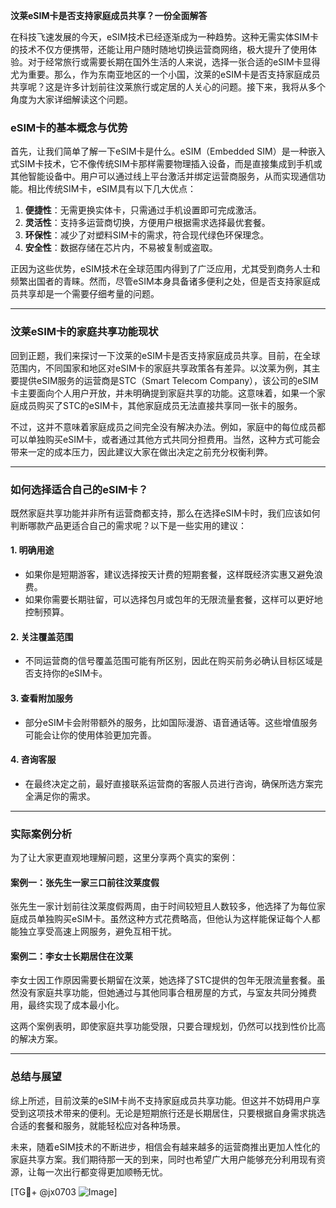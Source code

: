 **汶莱eSIM卡是否支持家庭成员共享？一份全面解答**

在科技飞速发展的今天，eSIM技术已经逐渐成为一种趋势。这种无需实体SIM卡的技术不仅方便携带，还能让用户随时随地切换运营商网络，极大提升了使用体验。对于经常旅行或需要长期在国外生活的人来说，选择一张合适的eSIM卡显得尤为重要。那么，作为东南亚地区的一个小国，汶莱的eSIM卡是否支持家庭成员共享呢？这是许多计划前往汶莱旅行或定居的人关心的问题。接下来，我将从多个角度为大家详细解读这个问题。

### eSIM卡的基本概念与优势

首先，让我们简单了解一下eSIM卡是什么。eSIM（Embedded SIM）是一种嵌入式SIM卡技术，它不像传统SIM卡那样需要物理插入设备，而是直接集成到手机或其他智能设备中。用户可以通过线上平台激活并绑定运营商服务，从而实现通信功能。相比传统SIM卡，eSIM具有以下几大优点：

1. **便捷性**：无需更换实体卡，只需通过手机设置即可完成激活。
2. **灵活性**：支持多运营商切换，方便用户根据需求选择最优套餐。
3. **环保性**：减少了对塑料SIM卡的需求，符合现代绿色环保理念。
4. **安全性**：数据存储在芯片内，不易被复制或盗取。

正因为这些优势，eSIM技术在全球范围内得到了广泛应用，尤其受到商务人士和频繁出国者的青睐。然而，尽管eSIM本身具备诸多便利之处，但是否支持家庭成员共享却是一个需要仔细考量的问题。

---

### 汶莱eSIM卡的家庭共享功能现状

回到正题，我们来探讨一下汶莱的eSIM卡是否支持家庭成员共享。目前，在全球范围内，不同国家和地区对eSIM卡的家庭共享政策各有差异。以汶莱为例，其主要提供eSIM服务的运营商是STC（Smart Telecom Company），该公司的eSIM卡主要面向个人用户开放，并未明确提到家庭共享的功能。这意味着，如果一个家庭成员购买了STC的eSIM卡，其他家庭成员无法直接共享同一张卡的服务。

不过，这并不意味着家庭成员之间完全没有解决办法。例如，家庭中的每位成员都可以单独购买eSIM卡，或者通过其他方式共同分担费用。当然，这种方式可能会带来一定的成本压力，因此建议大家在做出决定之前充分权衡利弊。

---

### 如何选择适合自己的eSIM卡？

既然家庭共享功能并非所有运营商都支持，那么在选择eSIM卡时，我们应该如何判断哪款产品更适合自己的需求呢？以下是一些实用的建议：

#### 1. **明确用途**
   - 如果你是短期游客，建议选择按天计费的短期套餐，这样既经济实惠又避免浪费。
   - 如果你需要长期驻留，可以选择包月或包年的无限流量套餐，这样可以更好地控制预算。

#### 2. **关注覆盖范围**
   - 不同运营商的信号覆盖范围可能有所区别，因此在购买前务必确认目标区域是否支持你的eSIM卡。

#### 3. **查看附加服务**
   - 部分eSIM卡会附带额外的服务，比如国际漫游、语音通话等。这些增值服务可能会让你的使用体验更加完善。

#### 4. **咨询客服**
   - 在最终决定之前，最好直接联系运营商的客服人员进行咨询，确保所选方案完全满足你的需求。

---

### 实际案例分析

为了让大家更直观地理解问题，这里分享两个真实的案例：

#### 案例一：张先生一家三口前往汶莱度假
张先生一家计划前往汶莱度假两周，由于时间较短且人数较多，他选择了为每位家庭成员单独购买eSIM卡。虽然这种方式花费略高，但他认为这样能保证每个人都能独立享受高速上网服务，避免互相干扰。

#### 案例二：李女士长期居住在汶莱
李女士因工作原因需要长期留在汶莱，她选择了STC提供的包年无限流量套餐。虽然没有家庭共享功能，但她通过与其他同事合租房屋的方式，与室友共同分摊费用，最终实现了成本最小化。

这两个案例表明，即使家庭共享功能受限，只要合理规划，仍然可以找到性价比高的解决方案。

---

### 总结与展望

综上所述，目前汶莱的eSIM卡尚不支持家庭成员共享功能。但这并不妨碍用户享受到这项技术带来的便利。无论是短期旅行还是长期居住，只要根据自身需求挑选合适的套餐和服务，就能轻松应对各种场景。

未来，随着eSIM技术的不断进步，相信会有越来越多的运营商推出更加人性化的家庭共享方案。我们期待那一天的到来，同时也希望广大用户能够充分利用现有资源，让每一次出行都变得更加顺畅无忧。

[TG💪+ @jx0703 ![Image](https://github.com/user-attachments/assets/dbca1d08-cadb-493c-b0ec-ad6f7a83f270)]
